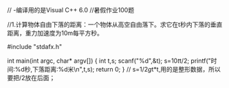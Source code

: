 // -编译用的是Visual C++ 6.0
//暑假作业100题

//1.计算物体自由下落的距离：一个物体从高空自由落下。求它在t秒内下落的垂直距离，重力加速度为10m每平方秒。

#include "stdafx.h"

int main(int argc, char* argv[])
{
	int t,s;
	scanf("%d",&t);
	s=10*t*t/2;
	printf("时间:%d秒,下落距离:%d米\n",t,s);
	return 0;
}
// s=1/2*g*t*t,用的是整形数据，所以要把/2放在后面；
